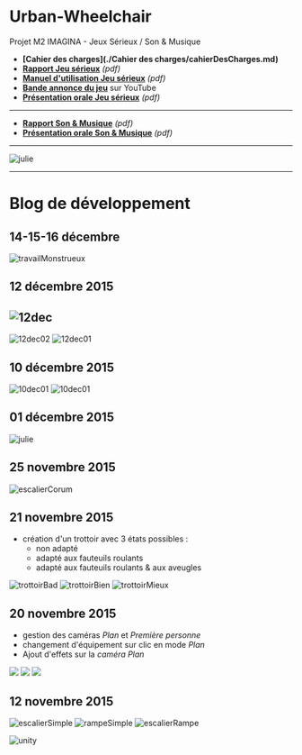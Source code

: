 # Urban-Wheelchair

Projet M2 IMAGINA - Jeux Sérieux / Son & Musique

- **[Cahier des charges](./Cahier des charges/cahierDesCharges.md)** 
- **[Rapport Jeu sérieux](./compte-rendu_UrbanWheelchair_Castanié-Bazia.pdf)** _(pdf)_
- **[Manuel d'utilisation Jeu sérieux](./manuel-utilisateur_Bazia-Castanié.pdf)** _(pdf)_
- **[Bande annonce du jeu](https://youtu.be/p38Hv0X_nsw)** sur YouTube
- **[Présentation orale Jeu sérieux](./présentation_urban-wheelchair_Bazia-Castanié.pdf)** _(pdf)_

----

- **[Rapport Son & Musique](./rapport-SonMusique-Bazia-Castanié_UrbanWheelchair.pdf)** _(pdf)_
- **[Présentation orale Son & Musique](./urban-wheelchair_presentation_musique_Bazia_Castanié.pdf)** _(pdf)_

----

![julie](https://writelatex.s3.amazonaws.com/jvhbdccvjrks/0eb19c3f035945b17110919ac937c21f)

----

# Blog de développement

## 14-15-16 décembre

![travailMonstrueux](./pictures/2015-12-16_18-50-19.png)


## 12 décembre 2015

![12dec](./pictures/12dec.png)
----
![12dec02](./pictures/12dec02.png)
![12dec01](./pictures/12dec01.png)

## 10 décembre 2015

![10dec01](./pictures/10dec01.jpg)
![10dec01](./pictures/10dec02.jpg)

## 01 décembre 2015

![julie](./pictures/01dec.png)

## 25 novembre 2015

![escalierCorum](./pictures/25nov.png)

## 21 novembre 2015

- création d'un trottoir avec 3 états possibles :
	+ non adapté
	+ adapté aux fauteuils roulants
	+ adapté aux fauteuils roulants & aux aveugles

![trottoirBad](./pictures/21nov01.png)
![trottoirBien](./pictures/21nov02.png)
![trottoirMieux](./pictures/21nov03.png)


## 20 novembre 2015

- gestion des caméras _Plan_ et _Première personne_
- changement d'équipement sur clic en mode _Plan_
- Ajout d'effets sur la _caméra Plan_

![](./pictures/20nov01.jpg)
![](./pictures/20nov03.png)
![](./pictures/20nov02.jpg)

## 12 novembre 2015

![escalierSimple](./pictures/escalier.png)
![rampeSimple](./pictures/rampeAcces.png)
![escalierRampe](./pictures/escalierRampe.png)

![unity](./pictures/2015-11-12_17-12-42.png)
